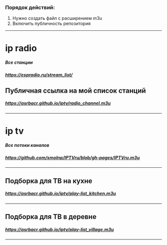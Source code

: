 ### Порядок действий:
1. Нужно создать файл с расширением m3u
2. Включить публичность репозитория
---
# ip radio
##### Все станции
##### https://espradio.ru/stream_list/
## Публичная ссылка на мой список станций
##### https://asrbacr.github.io/iptv/radio_channel.m3u
---
# ip tv 
##### Все потоки каналов
##### https://github.com/smolnp/IPTVru/blob/gh-pages/IPTVru.m3u
---
## Подборка для ТВ на кухне
##### https://asrbacr.github.io/iptv/play-list_kitchen.m3u
---
## Подборка для ТВ в деревне
##### https://asrbacr.github.io/iptv/play-list_village.m3u
---
